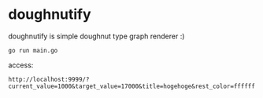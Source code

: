 # doughnutify
doughnutify is simple doughnut type graph renderer :)

```
go run main.go
```

access:

```
http://localhost:9999/?current_value=1000&target_value=17000&title=hogehoge&rest_color=ffffff
```